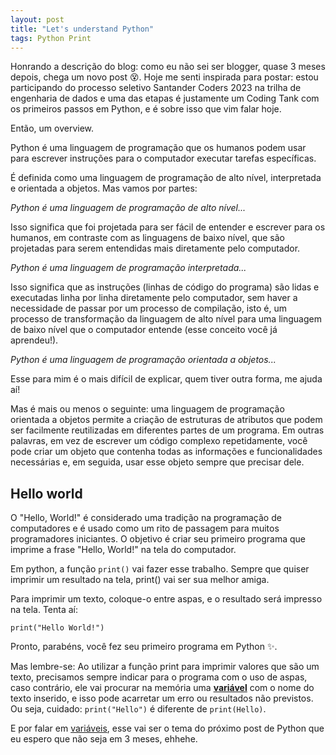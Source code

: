 ```yaml
---
layout: post
title: "Let's understand Python"
tags: Python Print
---
```


Honrando a descrição do blog: como eu não sei ser blogger, quase 3 meses depois, chega um novo post 😵. Hoje me senti inspirada para postar: estou participando do processo seletivo Santander Coders 2023 na trilha de engenharia de dados e uma das etapas é justamente um Coding Tank com os primeiros passos em Python, e é sobre isso que vim falar hoje.

Então, um overview.

Python é uma linguagem de programação que os humanos podem usar para escrever instruções para o computador executar tarefas específicas.

É definida como uma linguagem de programação de alto nível, interpretada e orientada a objetos. Mas vamos por partes:

*Python é uma linguagem de programação de alto nível...*

Isso significa que foi projetada para ser fácil de entender e escrever para os humanos, em contraste com as linguagens de baixo nível, que são projetadas para serem entendidas mais diretamente pelo computador.

*Python é uma linguagem de programação interpretada...*

Isso significa que as instruções (linhas de código do programa) são lidas e executadas linha por linha diretamente pelo computador, sem haver a necessidade de passar por um processo de compilação, isto é, um processo de transformação da linguagem de alto nível para uma linguagem de baixo nível que o computador entende (esse conceito você já aprendeu!).

*Python é uma linguagem de programação orientada a objetos...*

Esse para mim é o mais difícil de explicar, quem tiver outra forma, me ajuda aí! 

Mas é mais ou menos o seguinte: uma linguagem de programação orientada a objetos permite a criação de estruturas de atributos que podem ser facilmente reutilizadas em diferentes partes de um programa. Em outras palavras, em vez de escrever um código complexo repetidamente, você pode criar um objeto que contenha todas as informações e funcionalidades necessárias e, em seguida, usar esse objeto sempre que precisar dele.

## Hello world

O "Hello, World!" é considerado uma tradição na programação de computadores e é usado como um rito de passagem para muitos programadores iniciantes. O objetivo é criar seu primeiro programa que imprime a frase "Hello, World!" na tela do computador.

Em python, a função `print()` vai fazer esse trabalho. Sempre que quiser imprimir um resultado na tela, print() vai ser sua melhor amiga.

Para imprimir um texto, coloque-o entre aspas, e o resultado será impresso na tela.  Tenta aí:

    print("Hello World!")

Pronto, parabéns, você fez seu primeiro programa em Python ✨.

Mas lembre-se: Ao utilizar a função print para imprimir valores que são um texto, precisamos sempre indicar para o programa com o uso de aspas, caso contrário, ele vai procurar na memória uma [**variável**](https://olimaandreza.github.io/2023/08/25/lets-create-variables.html) com o nome do texto inserido, e isso pode acarretar um erro ou resultados não previstos. Ou seja, cuidado: `print("Hello")` é diferente de `print(Hello)`.

E por falar em [variáveis](https://olimaandreza.github.io/2023/08/25/lets-create-variables.html), esse vai ser o tema do próximo post de Python que eu espero que não seja em 3 meses, ehhehe.